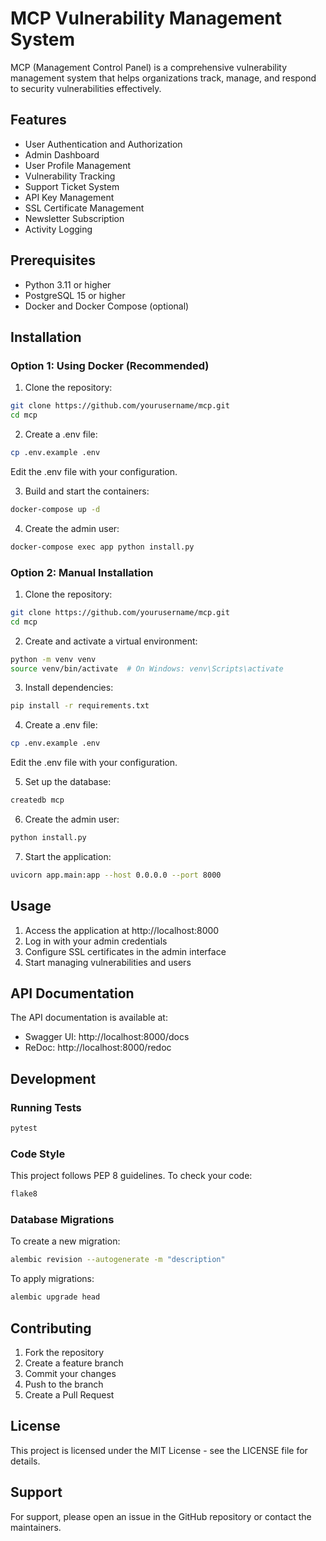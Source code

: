 # MCP Vulnerability Management System

MCP (Management Control Panel) is a comprehensive vulnerability management system that helps organizations track, manage, and respond to security vulnerabilities effectively.

## Features

- User Authentication and Authorization
- Admin Dashboard
- User Profile Management
- Vulnerability Tracking
- Support Ticket System
- API Key Management
- SSL Certificate Management
- Newsletter Subscription
- Activity Logging

## Prerequisites

- Python 3.11 or higher
- PostgreSQL 15 or higher
- Docker and Docker Compose (optional)

## Installation

### Option 1: Using Docker (Recommended)

1. Clone the repository:
```bash
git clone https://github.com/yourusername/mcp.git
cd mcp
```

2. Create a .env file:
```bash
cp .env.example .env
```
Edit the .env file with your configuration.

3. Build and start the containers:
```bash
docker-compose up -d
```

4. Create the admin user:
```bash
docker-compose exec app python install.py
```

### Option 2: Manual Installation

1. Clone the repository:
```bash
git clone https://github.com/yourusername/mcp.git
cd mcp
```

2. Create and activate a virtual environment:
```bash
python -m venv venv
source venv/bin/activate  # On Windows: venv\Scripts\activate
```

3. Install dependencies:
```bash
pip install -r requirements.txt
```

4. Create a .env file:
```bash
cp .env.example .env
```
Edit the .env file with your configuration.

5. Set up the database:
```bash
createdb mcp
```

6. Create the admin user:
```bash
python install.py
```

7. Start the application:
```bash
uvicorn app.main:app --host 0.0.0.0 --port 8000
```

## Usage

1. Access the application at http://localhost:8000
2. Log in with your admin credentials
3. Configure SSL certificates in the admin interface
4. Start managing vulnerabilities and users

## API Documentation

The API documentation is available at:
- Swagger UI: http://localhost:8000/docs
- ReDoc: http://localhost:8000/redoc

## Development

### Running Tests

```bash
pytest
```

### Code Style

This project follows PEP 8 guidelines. To check your code:

```bash
flake8
```

### Database Migrations

To create a new migration:
```bash
alembic revision --autogenerate -m "description"
```

To apply migrations:
```bash
alembic upgrade head
```

## Contributing

1. Fork the repository
2. Create a feature branch
3. Commit your changes
4. Push to the branch
5. Create a Pull Request

## License

This project is licensed under the MIT License - see the LICENSE file for details.

## Support

For support, please open an issue in the GitHub repository or contact the maintainers. 